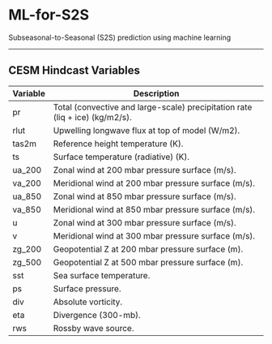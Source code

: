 # ML-for-S2S
Subseasonal-to-Seasonal (S2S) prediction using machine learning

------------

## CESM Hindcast Variables
| Variable | Description |
| ----------- | ----------- |
| pr | Total (convective and large-scale) precipitation rate (liq + ice) (kg/m2/s). |
| rlut | Upwelling longwave flux at top of model (W/m2). |
| tas2m | Reference height temperature (K). |
| ts | Surface temperature (radiative) (K). |
| ua_200 | Zonal wind at 200 mbar pressure surface (m/s). |
| va_200 | Meridional wind at 200 mbar pressure surface (m/s). |
| ua_850 | Zonal wind at 850 mbar pressure surface (m/s). |
| va_850 | Meridional wind at 850 mbar pressure surface (m/s). |
| u | Zonal wind at 300 mbar pressure surface (m/s). |
| v | Meridional wind at 300 mbar pressure surface (m/s). |
| zg_200 | Geopotential Z at 200 mbar pressure surface (m). |
| zg_500 | Geopotential Z at 500 mbar pressure surface (m). |
| sst | Sea surface temperature. |
| ps | Surface pressure. |
| div | Absolute vorticity. |
| eta | Divergence (300-mb). |
| rws | Rossby wave source. |
